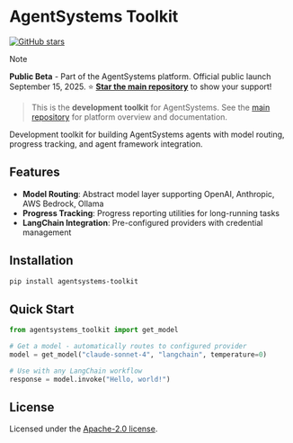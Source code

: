 # AgentSystems Toolkit

[![GitHub stars](https://img.shields.io/github/stars/agentsystems/agentsystems?style=flat-square&logo=github)](https://github.com/agentsystems/agentsystems/stargazers)

> [!NOTE]
> **Public Beta** - Part of the AgentSystems platform. Official public launch September 15, 2025.
> ⭐ [**Star the main repository**](https://github.com/agentsystems/agentsystems) to show your support!

> This is the **development toolkit** for AgentSystems. See the [main repository](https://github.com/agentsystems/agentsystems) for platform overview and documentation.

Development toolkit for building AgentSystems agents with model routing, progress tracking, and agent framework integration.

## Features

- **Model Routing**: Abstract model layer supporting OpenAI, Anthropic, AWS Bedrock, Ollama
- **Progress Tracking**: Progress reporting utilities for long-running tasks
- **LangChain Integration**: Pre-configured providers with credential management

## Installation

```bash
pip install agentsystems-toolkit
```

## Quick Start

```python
from agentsystems_toolkit import get_model

# Get a model - automatically routes to configured provider
model = get_model("claude-sonnet-4", "langchain", temperature=0)

# Use with any LangChain workflow
response = model.invoke("Hello, world!")
```

## License

Licensed under the [Apache-2.0 license](./LICENSE).
